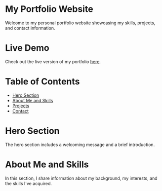 # My Portfolio Website
Welcome to my personal portfolio website showcasing my skills, projects, and contact information.

# Live Demo
Check out the live version of my portfolio [here](https://godbeckodame.netlify.app/).

# Table of Contents
- [Hero Section](#hero-section)
- [About Me and Skills](#about)
- [Projects](#projects)
- [Contact](#contact)

# Hero Section
The hero section includes a welcoming message and a brief introduction.

# About Me and Skills
In this section, I share information about my background, my interests, and the skills I've acquired.
